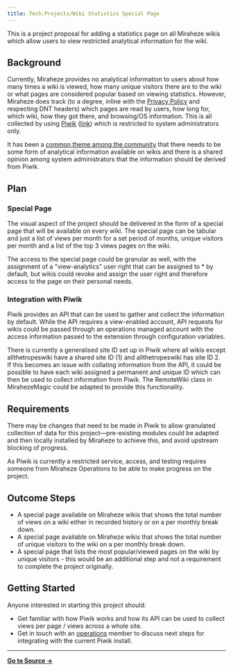 ```yaml
---
title: Tech:Projects/Wiki Statistics Special Page
---
```


This is a project proposal for adding a statistics page on all Miraheze wikis which allow users to view restricted analytical information for the wiki.

## Background 

Currently, Miraheze provides no analytical information to users about how many times a wiki is viewed, how many unique visitors there are to the wiki or what pages are considered popular based on viewing statistics. However, Miraheze does track (to a degree, inline with the [Privacy Policy](https://meta.miraheze.org/wiki/Privacy_Policy) and respecting DNT headers) which pages are read by users, how long for, which wiki, how they got there, and browsing/OS information. This is all collected by using [Piwik](https://meta.miraheze.org/wiki/Tech:Piwik) ([link](https://piwik.miraheze.org)) which is restricted to system administrators only.

It has been a [common theme among the community](https://meta.miraheze.org/wiki/phorge:T680) that there needs to be some form of analytical information available on wikis and there is a shared opinion among system administrators that the information should be derived from Piwik.

## Plan 

### Special Page 

The visual aspect of the project should be delivered in the form of a special page that will be available on every wiki. The special page can be tabular and just a list of views per month for a set period of months, unique visitors per month and a list of the top 3 views pages on the wiki.

The access to the special page could be granular as well, with the assignment of a "view-analytics" user right that can be assigned to * by default, but wikis could revoke and assign the user right and therefore access to the page on their personal needs.

### Integration with Piwik 

Piwik provides an API that can be used to gather and collect the information by default. While the API requires a view-enabled account, API requests for wikis could be passed through an operations managed account with the access information passed to the extension through configuration variables.

There is currently a generalised site ID set up in Piwik where all wikis except allthetropeswiki have a shared site ID (1) and allthetropeswiki has site ID 2. If this becomes an issue with collating information from the API, it could be possible to have each wiki assigned a permanent and unique ID which can then be used to collect information from Piwik. The RemoteWiki class in MirahezeMagic could be adapted to provide this functionality.

## Requirements 

There may be changes that need to be made in Piwik to allow granulated collection of data for this project—pre-existing modules could be adapted and then locally installed by Miraheze to achieve this, and avoid upstream blocking of progress.

As Piwik is currently a restricted service, access, and testing requires someone from Miraheze Operations to be able to make progress on the project.

## Outcome Steps 

* A special page available on Miraheze wikis that shows the total number of views on a wiki either in recorded history or on a per monthly break down.
* A special page available on Miraheze wikis that shows the total number of unique visitors to the wiki on a per monthly break down.
* A special page that lists the most popular/viewed pages on the wiki by unique visitors - this would be an additional step and not a requirement to complete the project originally.

## Getting Started 

Anyone interested in starting this project should:
* Get familiar with how Piwik works and how its API can be used to collect views per page / views across a whole site.
* Get in touch with an [operations](/tech-docs/techorganization#infrastructure-specialist) member to discuss next steps for integrating with the current Piwik install.

----
**[Go to Source &rarr;](https://meta.miraheze.org/wiki/Tech:Projects/Wiki_Statistics_Special_Page)**